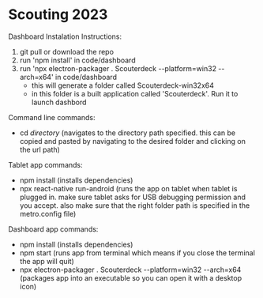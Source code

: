 # Scouting 2023


Dashboard Instalation Instructions: 
1. git pull or download the repo
2. run 'npm install' in code/dashboard
3. run 'npx electron-packager . Scouterdeck --platform=win32 --arch=x64' in code/dashboard
   - this will generate a folder called Scouterdeck-win32x64 
   - in this folder is a built application called 'Scouterdeck'. Run it to launch dashbord



Command line commands:
- cd *directory* (navigates to the directory path specified. this can be copied and pasted by navigating to the desired folder and clicking on the url path)

Tablet app commands:
- npm install (installs dependencies)
- npx react-native run-android (runs the app on tablet when tablet is plugged in. make sure tablet asks for USB debugging permission and you accept. also make sure that the right folder path is specified in the metro.config file)

Dashboard app commands:
- npm install (installs dependencies)
- npm start (runs app from terminal which means if you close the terminal the app will quit)
- npx electron-packager . Scouterdeck --platform=win32 --arch=x64 (packages app into an executable so you can open it with a desktop icon)